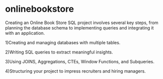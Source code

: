 # onlinebookstore
Creating an Online Book Store SQL project involves several key steps, from planning the database schema to implementing queries and integrating it with an application.
 
1)Creating and managing databases with multiple tables.

2)Writing SQL queries to extract meaningful insights.
 
3)Using JOINS, Aggregations, CTEs, Window Functions, and Subqueries.
 
4)Structuring your project to impress recruiters and hiring managers.

